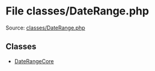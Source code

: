 File classes/DateRange.php
=========

Source: [classes/DateRange.php](https://github.com/PrestaShop/PrestaShop/blob/1.5.4.1/classes/DateRange.php)


Classes
-------

* [DateRangeCore](class.DateRangeCore.md)

